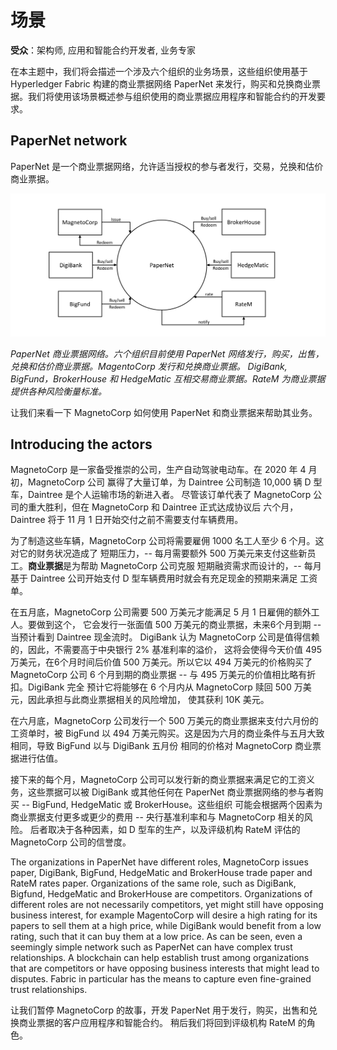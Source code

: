 # 场景

**受众**：架构师, 应用和智能合约开发者, 业务专家

在本主题中，我们将会描述一个涉及六个组织的业务场景，这些组织使用基于 Hyperledger Fabric 构建的商业票据网络 PaperNet 来发行，购买和兑换商业票据。我们将使用该场景概述参与组织使用的商业票据应用程序和智能合约的开发要求。

## PaperNet network

PaperNet 是一个商业票据网络，允许适当授权的参与者发行，交易，兑换和估价商业票据。

![develop.systemscontext](./develop.diagram.1.png)

*PaperNet 商业票据网络。六个组织目前使用 PaperNet 网络发行，购买，出售，兑换和估价商业票据。MagentoCorp 发行和兑换商业票据。 DigiBank, BigFund，BrokerHouse 和 HedgeMatic 互相交易商业票据。RateM 为商业票据提供各种风险衡量标准。*

让我们来看一下 MagnetoCorp 如何使用 PaperNet 和商业票据来帮助其业务。

## Introducing the actors

MagnetoCorp 是一家备受推崇的公司，生产自动驾驶电动车。在 2020 年 4 月初，MagnetoCorp 公司
赢得了大量订单，为 Daintree 公司制造 10,000 辆 D 型车，Daintree 是个人运输市场的新进入者。
尽管该订单代表了 MagnetoCorp 公司的重大胜利，但在 MagnetoCorp 和 Daintree 正式达成协议后
六个月，Daintree 将于 11 月 1 日开始交付之前不需要支付车辆费用。

为了制造这些车辆，MagnetoCorp 公司将需要雇佣 1000 名工人至少 6 个月。这对它的财务状况造成了
短期压力，-- 每月需要额外 500 万美元来支付这些新员工。**商业票据**是为帮助 MagnetoCorp 公司克服
短期融资需求而设计的，-- 每月基于 Daintree 公司开始支付 D 型车辆费用时就会有充足现金的预期来满足
工资单。

在五月底，MagnetoCorp 公司需要 500 万美元才能满足 5 月 1 日雇佣的额外工人。要做到这个，
它会发行一张面值 500 万美元的商业票据，未来6个月到期 -- 当预计看到 Daintree 现金流时。
DigiBank 认为 MagnetoCorp 公司是值得信赖的，因此，不需要高于中央银行 2% 基准利率的溢价，
这将会使得今天价值 495 万美元，在6个月时间后价值 500 万美元。所以它以 494 万美元的价格购买了
MagnetoCorp 公司 6 个月到期的商业票据 -- 与 495 万美元的价值相比略有折扣。DigiBank 完全
预计它将能够在 6 个月内从 MagnetoCorp 赎回 500 万美元，因此承担与此商业票据相关的风险增加，
使其获利 10K 美元。

在六月底，MagnetoCorp 公司发行一个 500 万美元的商业票据来支付六月份的工资单时，被 BigFund
以 494 万美元购买。这是因为六月的商业条件与五月大致相同，导致 BigFund 以与 DigiBank 五月份
相同的价格对 MagnetoCorp 商业票据进行估值。

接下来的每个月，MagnetoCorp 公司可以发行新的商业票据来满足它的工资义务，这些票据可以被 DigiBank
或其他任何在 PaperNet 商业票据网络的参与者购买 -- BigFund, HedgeMatic 或 BrokerHouse。这些组织
可能会根据两个因素为商业票据支付更多或更少的费用 -- 央行基准利率和与 MagnetoCorp 相关的风险。
后者取决于各种因素，如 D 型车的生产，以及评级机构 RateM 评估的 MagnetoCorp 公司的信誉度。

The organizations in PaperNet have different roles, MagnetoCorp issues paper,
DigiBank, BigFund, HedgeMatic and BrokerHouse trade paper and RateM rates paper.
Organizations of the same role, such as DigiBank, Bigfund, HedgeMatic and
BrokerHouse are competitors. Organizations of different roles are not
necessarily competitors, yet might still have opposing business interest, for
example MagentoCorp will desire a high rating for its papers to sell them at
a high price, while DigiBank would benefit from a low rating, such that it can
buy them at a low price. As can be seen, even a seemingly simple network such
as PaperNet can have complex trust relationships. A blockchain can help
establish trust among organizations that are competitors or have opposing
business interests that might lead to disputes. Fabric in particular has the
means to capture even fine-grained trust relationships.

让我们暂停 MagnetoCorp 的故事，开发 PaperNet 用于发行，购买，出售和兑换商业票据的客户应用程序和智能合约。 
稍后我们将回到评级机构 RateM 的角色。

<!--- Licensed under Creative Commons Attribution 4.0 International License
https://creativecommons.org/licenses/by/4.0/ -->
